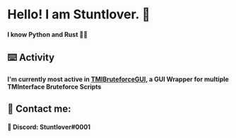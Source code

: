 # Hello! I am Stuntlover. 👋
#### I know Python and Rust 🐍🦀

## ⌨️ Activity
#### I'm currently most active in [TMIBruteforceGUI](https://github.com/CodyNinja1/TMIBruteforceGUI), a GUI Wrapper for multiple TMInterface Bruteforce Scripts

## 💬 Contact me:
#### 🔵 Discord: Stuntlover#0001
